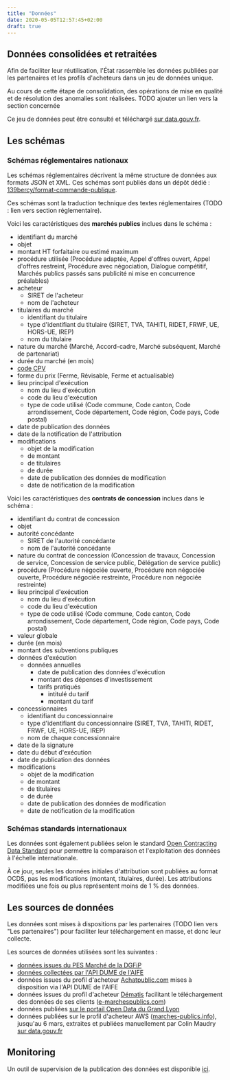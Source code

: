 ```yaml
---
title: "Données"
date: 2020-05-05T12:57:45+02:00
draft: true
---
```


## Données consolidées et retraitées

Afin de faciliter leur réutilisation, l'État rassemble les données publiées par les partenaires et les profils d'acheteurs dans un jeu de données unique.

Au cours de cette étape de consolidation, des opérations de mise en qualité et de résolution des anomalies sont réalisées. TODO ajouter un lien vers la section concernée

Ce jeu de données peut être consulté et téléchargé [sur data.gouv.fr](https://www.data.gouv.fr/fr/datasets/5cd57bf68b4c4179299eb0e9/).

## Les schémas

### Schémas réglementaires nationaux

Les schémas réglementaires décrivent la même structure de données aux formats JSON et XML. Ces schémas sont publiés dans un dépôt dédié : [139bercy/format-commande-publique](https://github.com/139bercy/format-commande-publique).

Ces schémas sont la traduction technique des textes réglementaires (TODO : lien vers section réglementaire).

Voici les caractéristiques des **marchés publics** inclues dans le schéma :

- identifiant du marché
- objet
- montant HT forfaitaire ou estimé maximum
- procédure utilisée (Procédure adaptée, Appel d'offres ouvert, Appel d'offres restreint, Procédure avec négociation, Dialogue compétitif, Marchés publics passés sans publicité ni mise en concurrence préalables)
- acheteur
  - SIRET de l'acheteur
  - nom de l'acheteur
- titulaires du marché
  - identifiant du titulaire
  - type d'identifiant du titulaire (SIRET, TVA, TAHITI, RIDET, FRWF, UE, HORS-UE, IREP)
  - nom du titulaire
- nature du marché (Marché, Accord-cadre, Marché subséquent, Marché de partenariat)
- durée du marché (en mois)
- [code CPV](https://www.collectivites-locales.gouv.fr/acces-a-nomenclature-europeenne)
- forme du prix (Ferme, Révisable, Ferme et actualisable)
- lieu principal d'exécution
  - nom du lieu d'exécution
  - code du lieu d'exécution
  - type de code utilisé (Code commune, Code canton, Code arrondissement, Code département, Code région, Code pays, Code postal)
- date de publication des données
- date de la notification de l'attribution
- modifications
  - objet de la modification
  - de montant
  - de titulaires
  - de durée
  - date de publication des données de modification
  - date de notification de la modification

Voici les caractéristiques des **contrats de concession** inclues dans le schéma :

- identifiant du contrat de concession
- objet
- autorité concédante
  - SIRET de l'autorité concédante
  - nom de l'autorité concédante
- nature du contrat de concession (Concession de travaux, Concession de service, Concession de service public, Délégation de service public)
- procédure (Procédure négociée ouverte, Procédure non négociée ouverte, Procédure négociée restreinte, Procédure non négociée restreinte)
- lieu principal d'exécution
  - nom du lieu d'exécution
  - code du lieu d'exécution
  - type de code utilisé (Code commune, Code canton, Code arrondissement, Code département, Code région, Code pays, Code postal)
- valeur globale
- durée (en mois)
- montant des subventions publiques
- données d'exécution
  - données annuelles
    - date de publication des données d'exécution
    - montant des dépenses d'investissement
    - tarifs pratiqués
       - intitulé du tarif
       - montant du tarif
- concessionnaires
  - identifiant du concessionnaire
  - type d'identifiant du concessionnaire (SIRET, TVA, TAHITI, RIDET, FRWF, UE, HORS-UE, IREP)
  - nom de chaque concessionnaire
- date de la signature
- date du début d'exécution
- date de publication des données
- modifications
  - objet de la modification
  - de montant
  - de titulaires
  - de durée
  - date de publication des données de modification
  - date de notification de la modification

### Schémas standards internationaux

Les données sont également publiées selon le standard [Open Contracting Data Standard](https://standard.open-contracting.org/latest/fr/) pour permettre la comparaison et l'exploitation des données à l'échelle internationale.

À ce jour, seules les données initiales d'attribution sont publiées au format OCDS, pas les modifications (montant, titulaires, durée). Les attributions modifiées une fois ou plus représentent moins de 1 % des données.

## Les sources de données

Les données sont mises à dispositions par les partenaires (TODO lien vers "Les partenaires") pour faciliter leur téléchargement en masse, et donc leur collecte.

Les sources de données utilisées sont les suivantes :

- [données issues du PES Marché de la DGFiP](https://www.data.gouv.fr/fr/datasets/donnees-essentielles-de-la-commande-publique-transmises-via-le-pes-marche/)
- [données collectées par l'API DUME de l'AIFE](https://www.data.gouv.fr/fr/organizations/agence-pour-linformatique-financiere-de-letat/)
- données issues du profil d'acheteur [Achatpublic.com](https://www.data.gouv.fr/fr/datasets/aife-de-44785462100045/) mises à disposition via l'API DUME de l'AIFE
- données issues du profil d'acheteur [Dématis](https://www.data.gouv.fr/fr/organizations/dematis/) facilitant le téléchargement des données de ses clients ([e-marchespublics.com](https://www.data.gouv.fr/fr/datasets/donnees-essentielles-des-marches-publics-e-marchespublics-com-1/#_))
- données publiées [sur le portail Open Data du Grand Lyon](https://data.grandlyon.com/citoyennete/marchf-public-de-la-mftropole-de-lyon/)
- données publiées sur le profil d'acheteur AWS ([marches-publics.info](https://www.marches-publics.info/mpiaws/index.cfm?fuseaction=pub.affResultats&IDs=25)), jusqu'au 6 mars, extraites et publiées manuellement par Colin Maudry [sur data.gouv.fr](https://www.data.gouv.fr/fr/datasets/donnees-essentielles-des-marches-publics-publies-sur-marches-publics-info-aws/)

## Monitoring

Un outil de supervision de la publication des données est disponible [ici](https://139bercy.github.io/decp-monitoring/).
